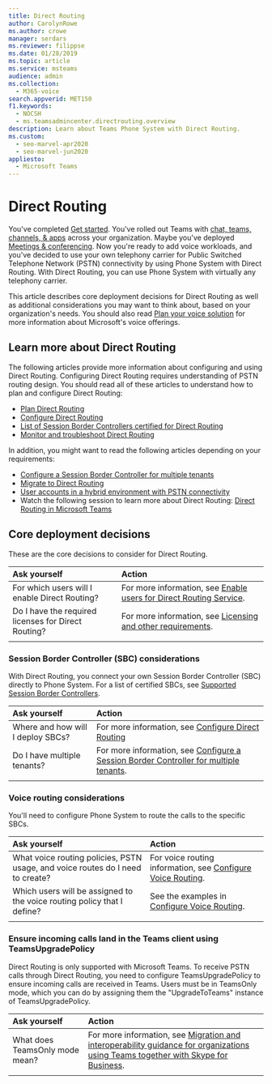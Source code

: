 ```yaml
---
title: Direct Routing
author: CarolynRowe
ms.author: crowe
manager: serdars
ms.reviewer: filippse
ms.date: 01/28/2019
ms.topic: article
ms.service: msteams
audience: admin
ms.collection: 
  - M365-voice
search.appverid: MET150
f1.keywords: 
  - NOCSH
  - ms.teamsadmincenter.directrouting.overview
description: Learn about Teams Phone System with Direct Routing.
ms.custom: 
  - seo-marvel-apr2020
  - seo-marvel-jun2020
appliesto: 
  - Microsoft Teams
---
```


# Direct Routing

You've completed [Get started](get-started-with-teams-quick-start.md). You've rolled out Teams with [chat, teams, channels, & apps](deploy-chat-teams-channels-microsoft-teams-landing-page.md) across your organization. Maybe you've deployed [Meetings & conferencing](deploy-meetings-microsoft-teams-landing-page.md). Now you're ready to add voice workloads, and you've decided to use your own telephony carrier for Public Switched Telephone Network (PSTN) connectivity by using Phone System with Direct Routing. With Direct Routing, you can use Phone System with virtually any telephony carrier.

This article describes core deployment decisions for Direct Routing as well as additional considerations you may want to think about, based on your organization's needs. You should also read [Plan your voice solution](cloud-voice-landing-page.md) for more information about Microsoft's voice offerings.

## Learn more about Direct Routing

The following articles provide more information about configuring and using Direct Routing. Configuring Direct Routing requires understanding of PSTN routing design. You should read all of these articles to understand how to plan and configure Direct Routing:

- [Plan Direct Routing](direct-routing-plan.md) 
- [Configure Direct Routing](direct-routing-configure.md)
- [List of Session Border Controllers certified for Direct Routing](direct-routing-border-controllers.md)
- [Monitor and troubleshoot Direct Routing](direct-routing-monitor-and-troubleshoot.md)

In addition, you might want to read the following articles depending on your requirements:

-  [Configure a Session Border Controller for multiple tenants](direct-routing-sbc-multiple-tenants.md)
-  [Migrate to Direct Routing](direct-routing-migrating.md)
-  [User accounts in a hybrid environment with PSTN connectivity](direct-routing-user-accounts-in-a-hybrid-environment.md)
- Watch the following session to learn more about Direct Routing: [Direct Routing in Microsoft Teams](https://aka.ms/teams-direct-routing)

## Core deployment decisions

These are the core decisions to consider for Direct Routing. 

|Ask yourself|Action |
| :------------|:-------|
|For which users will I enable Direct Routing? | For more information, see [Enable users for Direct Routing Service](direct-routing-configure.md). |
Do I have the required licenses for Direct Routing? | For more information, see [Licensing and other requirements](direct-routing-plan.md#licensing-and-other-requirements).
|||

### Session Border Controller (SBC) considerations

With Direct Routing, you connect your own Session Border Controller (SBC) directly to Phone System. For a list of certified SBCs, see [Supported Session Border Controllers](direct-routing-border-controllers.md).

|Ask yourself|Action |
|:------------|:-------|
| Where and how will I deploy SBCs? | For more information, see [Configure Direct Routing](direct-routing-configure.md) | 
Do I have multiple tenants? | For more information, see [Configure a Session Border Controller for multiple tenants](direct-routing-sbc-multiple-tenants.md).|
|||

### Voice routing considerations

You'll need to configure Phone System to route the calls to the specific SBCs.

|Ask yourself|Action |
|:------------|:-------|
| What voice routing policies, PSTN usage, and voice routes do I need to create? | For voice routing  information, see [Configure Voice Routing](direct-routing-configure.md).
| Which users will be assigned to the voice routing policy that I define? | See the examples in [Configure Voice Routing](direct-routing-configure.md). |
|||

### Ensure incoming calls land in the Teams client using TeamsUpgradePolicy

Direct Routing is only supported with Microsoft Teams. To receive PSTN calls through Direct Routing, you need to configure TeamsUpgradePolicy to ensure incoming calls are received in Teams. Users must be in TeamsOnly mode, which you can do by assigning them the "UpgradeToTeams" instance of TeamsUpgradePolicy. 

|Ask yourself|Action |
|:------------|:-------|
|What does TeamsOnly mode mean? | For more information, see [Migration and interoperability guidance for organizations using Teams together with Skype for Business](./migration-interop-guidance-for-teams-with-skype.md).|
|||


